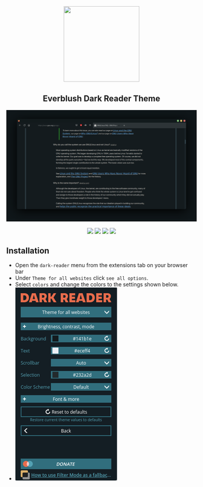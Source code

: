 <div align="center">
<img src="./assets/logo.png" height="200px" width="200px">
</div> 

<h2 align="center">Everblush Dark Reader Theme</h2>

<div align="center"> 
<img src="https://raw.githubusercontent.com/Everblush/assets/main/dark-reader/preview.png"/>
</div>

<p align="center">
<img src="https://img.shields.io/github/stars/Everblush/Dark-reader?color=e5c76b&labelColor=1e2528&style=for-the-badge"> <img src="https://img.shields.io/github/issues/Everblush/dark-reader?color=67b0e8&labelColor=1e2528&style=for-the-badge">
<img src="https://img.shields.io/static/v1?label=license&message=MIT&color=8ccf7e&labelColor=1e2528&style=for-the-badge">
<img src="https://img.shields.io/github/forks/Everblush/dark-reader?color=e74c4c&labelColor=1e2528&style=for-the-badge"> 
</p>

## Installation
- Open the ```dark-reader``` menu from the extensions tab on your browser bar
- Under ```Theme for all websites``` click ```see all options```.
- Select ```colors``` and change the colors to the settings shown below. 
- ![settings](https://raw.githubusercontent.com/Everblush/assets/main/dark-reader/settings.png) 
